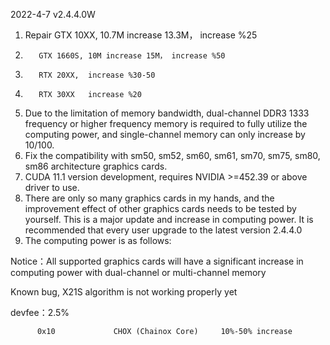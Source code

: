 2022-4-7  v2.4.4.0W
1. Repair GTX 10XX,  10.7M increase 13.3M， increase %25 
2.        GTX 1660S, 10M increase 15M， increase %50  
3.        RTX 20XX,  increase %30-50
4.        RTX 30XX   increase %20
6. Due to the limitation of memory bandwidth, dual-channel DDR3 1333 frequency or higher frequency memory is required to fully utilize the computing power, and single-channel memory can only increase by 10/100.
7. Fix the compatibility with sm50, sm52, sm60, sm61, sm70, sm75, sm80, sm86 architecture graphics cards.
8. CUDA 11.1 version development, requires NVIDIA >=452.39 or above driver to use.
9. There are only so many graphics cards in my hands, and the improvement effect of other graphics cards needs to be tested by yourself. This is a major update and increase in computing power. It is recommended that every user upgrade to the latest version 2.4.4.0
10. The computing power is as follows:	
	 
Notice：All supported graphics cards will have a significant increase in computing power with dual-channel or multi-channel memory

Known bug, X21S algorithm is not working properly yet

devfee：2.5%

          0x10             CHOX (Chainox Core)     10%-50% increase

